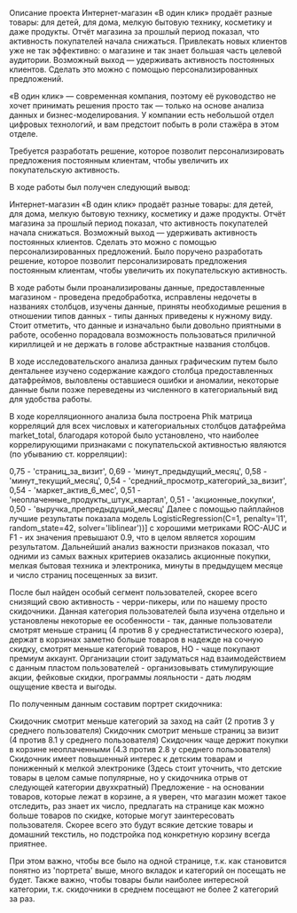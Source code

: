 Описание проекта
  Интернет-магазин «В один клик» продаёт разные товары: для детей, для дома, мелкую бытовую технику, косметику и даже продукты. Отчёт магазина за прошлый период показал, что активность покупателей начала снижаться. Привлекать новых клиентов уже не так эффективно: о магазине и так знает большая часть целевой аудитории. Возможный выход — удерживать активность постоянных клиентов. Сделать это можно с помощью персонализированных предложений.

«В один клик» — современная компания, поэтому её руководство не хочет принимать решения просто так — только на основе анализа данных и бизнес-моделирования. У компании есть небольшой отдел цифровых технологий, и вам предстоит побыть в роли стажёра в этом отделе.

  Требуется разработать решение, которое позволит персонализировать предложения постоянным клиентам, чтобы увеличить их покупательскую активность.


В ходе работы был получен следующий вывод:

  Интернет-магазин «В один клик» продаёт разные товары: для детей, для дома, мелкую бытовую технику, косметику и даже продукты. Отчёт магазина за прошлый период показал, что активность покупателей начала снижаться. Возможный выход — удерживать активность постоянных клиентов. Сделать это можно с помощью персонализированных предложений. Было поручено разработать решение, которое позволит персонализировать предложения постоянным клиентам, чтобы увеличить их покупательскую активность.

  В ходе работы были проанализированы данные, предоставленные магазином - проведена предобработка, исправлены недочеты в названиях столбцов, изучены данные, приняты необходимые решения в отношении типов данных - типы данных приведены к нужному виду. Стоит отметить, что данные и изначально были довольно приятными в работе, особенно порадовала возможность пользоваться приличной кириллицей и не держать в голове абстрактные названия столбцов.

  В ходе исследовательского анализа данных графическим путем было дентальнее изучено содержание каждого столбца предоставленных датафреймов, выловлены оставшиеся ошибки и аномалии, некоторые данные были позже переведены из численного в категориальный вид для удобства работы.

  В ходе корелляционного анализа была построена Phik матрица корреляций для всех числовых и категориальных столбцов датафрейма market_total, благодаря которой было установлено, что наиболее коррелирующими признаками с покупательской активностью являются (по убыванию ст. корреляции):

0,75 - 'страниц_за_визит',
0,69 - 'минут_предыдущий_месяц',
0,58 - 'минут_текущий_месяц',
0,54 - 'средний_просмотр_категорий_за_визит',
0,54 - 'маркет_актив_6_мес',
0,51 - 'неоплаченные_продукты_штук_квартал',
0,51 - 'акционные_покупки',
0,50 - 'выручка_препредыдущий_месяц'
  Далее с помощью пайплайнов лучшие результаты показала модель LogisticRegression(C=1, penalty='l1', random_state=42, solver='liblinear'))] с хорошими метриками ROC-AUC и F1 - их значения превышают 0.9, что в целом является хорошим результатом. Дальнейший анализ важности признаков показал, что одними из самых важных критериев оказались акционные покупки, мелкая бытовая техника и электроника, минуты в предыдущем месяце и число страниц посещенных за визит.

  После был найден особый сегмент пользователей, скорее всего снизящий свою активность - черри-пикеры, или по нашему просто скидочники. Данная категория пользователей была изучена отдельно и установлены некоторые ее особенности - так, данные пользователи смотрят меньше страниц (4 против 8 у среднестатистического юзера), держат в корзинах заметно больше товаров в надежде на сочную скидку, смотрят меньше категорий товаров, НО - чаще покупают премиум аккаунт. Организации стоит задуматься над взаимодействием с данным пластом пользователей - организовывать стимулирующие акции, фейковые скидки, программы лояльности - дать людям ощущение квеста и выгоды.

  По полученным данным составим портрет скидочника:

Скидочник смотрит меньше категорий за заход на сайт (2 против 3 у среднего пользователя)
Скидочник смотрит меньше страниц за визит (4 против 8.1 у среднего пользователя)
Скидочник чаще держит покупки в корзине неоплаченными (4.3 против 2.8 у среднего пользователя)
Скидочник имеет повышенный интерес к детским товарам и пониженный к мелкой электронике (Здесь стоит уточнить, что детские товары в целом самые популярные, но у скидочника отрыв от следующей категории двухкратный)
Предложение - на основании товаров, которые лежат в корзине, а я уверен, что магазин может такое отследить, раз знает их число, предлагать на странице как можно больше товаров по скидке, которые могут заинтересовать пользователя. Скорее всего это будут всякие детские товары и домашний текстиль, но подстройка под конкретную корзину всегда приятнее.

  При этом важно, чтобы все было на одной странице, т.к. как становится понятно из 'портрета' выше, много вкладок и категорий он посещать не будет. Также важно, чтобы товары были наиболее интересной категории, т.к. скидочники в среднем посещают не более 2 категорий за раз.
